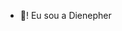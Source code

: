 - 👋! Eu sou a Dienepher

<!---
Dienepher/Dienepher is a ✨ special ✨ repository because its `README.md` (this file) appears on your GitHub profile.
You can click the Preview link to take a look at your changes.
--->
